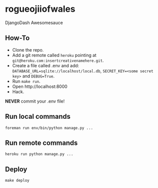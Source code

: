 rogueojiiofwales
================

DjangoDash Awesomesauce


How-To
------

* Clone the repo.
* Add a git remote called ``heroku`` pointing at ``git@heroku.com:insertcreativenamehere.git``.
* Create a file called .env and add: ``DATABASE_URL=sqlite://localhost/local.db``, ``SECRET_KEY=<some secret key>`` and ``DEBUG=True``.
* Run ``make run``.
* Open http://localhost:8000
* Hack.

**NEVER** commit your .env file!

Run local commands
------------------

``foreman run env/bin/python manage.py ...``

Run remote commands
-------------------

``heroku run python manage.py ...``

Deploy
------

``make deploy``

